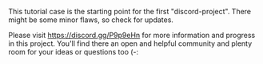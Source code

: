 
This tutorial case is the starting point for the first "discord-project". There might be some minor flaws, so check for updates.

Please visit https://discord.gg/P9p9eHn for more information and progress in this project. You'll find there an open and helpful community and plenty room for your ideas or questions too (-:
